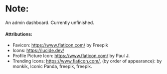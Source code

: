 # Note:
An admin dashboard. Currently unfinished.

#### Attributions:
- Favicon: https://www.flaticon.com/ by Freepik
- Icons: https://lucide.dev/
- Profile Picture Icon: https://www.flaticon.com/ by Paul J.
- Trending Icons: https://www.flaticon.com/, (by order of appearance): by monkik, Iconic Panda, freepik, freepik.
